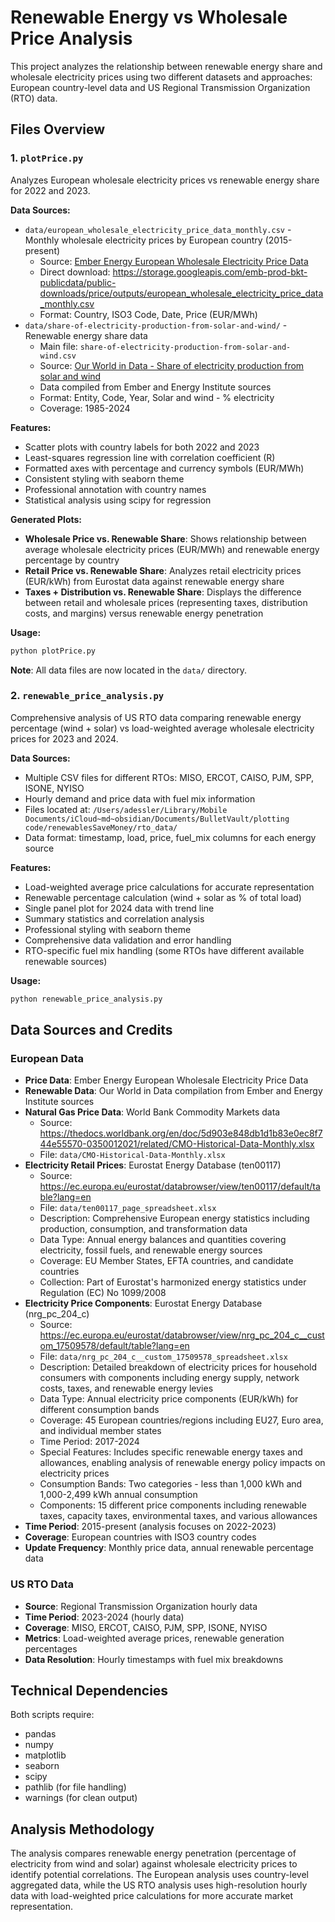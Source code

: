 # Renewable Energy vs Wholesale Price Analysis

This project analyzes the relationship between renewable energy share and wholesale electricity prices using two different datasets and approaches: European country-level data and US Regional Transmission Organization (RTO) data.

## Files Overview

### 1. `plotPrice.py`
Analyzes European wholesale electricity prices vs renewable energy share for 2022 and 2023.

**Data Sources:**
- `data/european_wholesale_electricity_price_data_monthly.csv` - Monthly wholesale electricity prices by European country (2015-present)
  - Source: [Ember Energy European Wholesale Electricity Price Data](https://ember-energy.org/data/european-wholesale-electricity-price-data/)
  - Direct download: https://storage.googleapis.com/emb-prod-bkt-publicdata/public-downloads/price/outputs/european_wholesale_electricity_price_data_monthly.csv
  - Format: Country, ISO3 Code, Date, Price (EUR/MWh)
- `data/share-of-electricity-production-from-solar-and-wind/` - Renewable energy share data
  - Main file: `share-of-electricity-production-from-solar-and-wind.csv`
  - Source: [Our World in Data - Share of electricity production from solar and wind](https://ourworldindata.org/grapher/share-of-electricity-production-from-solar-and-wind)
  - Data compiled from Ember and Energy Institute sources
  - Format: Entity, Code, Year, Solar and wind - % electricity
  - Coverage: 1985-2024

**Features:**
- Scatter plots with country labels for both 2022 and 2023
- Least-squares regression line with correlation coefficient (R)
- Formatted axes with percentage and currency symbols (EUR/MWh)
- Consistent styling with seaborn theme
- Professional annotation with country names
- Statistical analysis using scipy for regression

**Generated Plots:**
- **Wholesale Price vs. Renewable Share**: Shows relationship between average wholesale electricity prices (EUR/MWh) and renewable energy percentage by country
- **Retail Price vs. Renewable Share**: Analyzes retail electricity prices (EUR/kWh) from Eurostat data against renewable energy share
- **Taxes + Distribution vs. Renewable Share**: Displays the difference between retail and wholesale prices (representing taxes, distribution costs, and margins) versus renewable energy penetration

**Usage:**
```bash
python plotPrice.py
```

**Note**: All data files are now located in the `data/` directory.

### 2. `renewable_price_analysis.py`
Comprehensive analysis of US RTO data comparing renewable energy percentage (wind + solar) vs load-weighted average wholesale electricity prices for 2023 and 2024.

**Data Sources:**
- Multiple CSV files for different RTOs: MISO, ERCOT, CAISO, PJM, SPP, ISONE, NYISO
- Hourly demand and price data with fuel mix information
- Files located at: `/Users/adessler/Library/Mobile Documents/iCloud~md~obsidian/Documents/BulletVault/plotting code/renewablesSaveMoney/rto_data/`
- Data format: timestamp, load, price, fuel_mix columns for each energy source

**Features:**
- Load-weighted average price calculations for accurate representation
- Renewable percentage calculation (wind + solar as % of total load)
- Single panel plot for 2024 data with trend line
- Summary statistics and correlation analysis
- Professional styling with seaborn theme
- Comprehensive data validation and error handling
- RTO-specific fuel mix handling (some RTOs have different available renewable sources)

**Usage:**
```bash
python renewable_price_analysis.py
```

## Data Sources and Credits

### European Data
- **Price Data**: Ember Energy European Wholesale Electricity Price Data
- **Renewable Data**: Our World in Data compilation from Ember and Energy Institute sources
- **Natural Gas Price Data**: World Bank Commodity Markets data
  - Source: https://thedocs.worldbank.org/en/doc/5d903e848db1d1b83e0ec8f744e55570-0350012021/related/CMO-Historical-Data-Monthly.xlsx
  - File: `data/CMO-Historical-Data-Monthly.xlsx`
- **Electricity Retail Prices**: Eurostat Energy Database (ten00117)
  - Source: https://ec.europa.eu/eurostat/databrowser/view/ten00117/default/table?lang=en
  - File: `data/ten00117_page_spreadsheet.xlsx`
  - Description: Comprehensive European energy statistics including production, consumption, and transformation data
  - Data Type: Annual energy balances and quantities covering electricity, fossil fuels, and renewable energy sources
  - Coverage: EU Member States, EFTA countries, and candidate countries
  - Collection: Part of Eurostat's harmonized energy statistics under Regulation (EC) No 1099/2008
- **Electricity Price Components**: Eurostat Energy Database (nrg_pc_204_c)
  - Source: https://ec.europa.eu/eurostat/databrowser/view/nrg_pc_204_c__custom_17509578/default/table?lang=en
  - File: `data/nrg_pc_204_c__custom_17509578_spreadsheet.xlsx`
  - Description: Detailed breakdown of electricity prices for household consumers with components including energy supply, network costs, taxes, and renewable energy levies
  - Data Type: Annual electricity price components (EUR/kWh) for different consumption bands
  - Coverage: 45 European countries/regions including EU27, Euro area, and individual member states
  - Time Period: 2017-2024
  - Special Features: Includes specific renewable energy taxes and allowances, enabling analysis of renewable energy policy impacts on electricity prices
  - Consumption Bands: Two categories - less than 1,000 kWh and 1,000-2,499 kWh annual consumption
  - Components: 15 different price components including renewable taxes, capacity taxes, environmental taxes, and various allowances
- **Time Period**: 2015-present (analysis focuses on 2022-2023)
- **Coverage**: European countries with ISO3 country codes
- **Update Frequency**: Monthly price data, annual renewable percentage data

### US RTO Data
- **Source**: Regional Transmission Organization hourly data
- **Time Period**: 2023-2024 (hourly data)
- **Coverage**: MISO, ERCOT, CAISO, PJM, SPP, ISONE, NYISO
- **Metrics**: Load-weighted average prices, renewable generation percentages
- **Data Resolution**: Hourly timestamps with fuel mix breakdowns

## Technical Dependencies

Both scripts require:
- pandas
- numpy
- matplotlib
- seaborn
- scipy
- pathlib (for file handling)
- warnings (for clean output)

## Analysis Methodology

The analysis compares renewable energy penetration (percentage of electricity from wind and solar) against wholesale electricity prices to identify potential correlations. The European analysis uses country-level aggregated data, while the US RTO analysis uses high-resolution hourly data with load-weighted price calculations for more accurate market representation.
